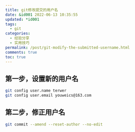 ```yaml
---
title: git修改提交的用户名
date: &id001 2022-06-13 10:35:55
updated: *id001
tags:
  - git
categories:
  - 经验分享
  - 实用技巧
permalink: /post/git-modify-the-submitted-username.html
comments: true
toc: true
---
```

## 第一步，设置新的用户名

```bash
git config user.name terwer
git config user.email youweics@163.com
```

## 第二步，修正用户名

```bash
git commit --amend --reset-author --no-edit
```